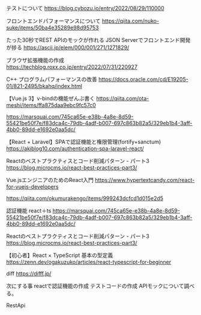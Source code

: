 テストについて
https://blog.cybozu.io/entry/2022/08/29/110000

フロントエンドパフォーマンスについて
https://qiita.com/nuko-suke/items/50ba4e35289e98d95753

たった30秒でREST APIのモックが作れる JSON Serverでフロントエンド開発が捗る
https://ascii.jp/elem/000/001/271/1271829/

ブラウザ拡張機能の作成
https://techblog.roxx.co.jp/entry/2022/07/31/220927

C++ プログラムパフォーマンスの改善
https://docs.oracle.com/cd/E19205-01/821-2495/bkahq/index.html

【Vue.js 3】v-bindの機能ぜんぶ書く
https://qiita.com/ota-meshi/items/ffa875daa9ebc9fc57c0

https://marsquai.com/745ca65e-e38b-4a8e-8d59-55421be50f7e/f83dca4c-79db-4adf-b007-697c863b82a5/329eb1b4-3aff-4bb0-89dd-e1692e0aa5dc/

【React + Laravel】SPAで認証機能と権限管理(fortify+sanctum)
https://akiblog10.com/authentication-spa-laravel-react/

Reactのベストプラクティスとコード削減パターン - パート3
https://blog.microcms.io/react-best-practices-part3/

Vue.jsエンジニアのためのReact入門
https://www.hypertextcandy.com/react-for-vuejs-developers

https://qiita.com/okumurakengo/items/999243dcfcd1d015e2d5

認証機能 react＋ts
https://marsquai.com/745ca65e-e38b-4a8e-8d59-55421be50f7e/f83dca4c-79db-4adf-b007-697c863b82a5/329eb1b4-3aff-4bb0-89dd-e1692e0aa5dc/

Reactのベストプラクティスとコード削減パターン - パート3
https://blog.microcms.io/react-best-practices-part3/

【初心者】React × TypeScript 基本の型定義
https://zenn.dev/ogakuzuko/articles/react-typescript-for-beginner

diff
https://difff.jp/

次にする事
reactで認証機能の作成
テストコードの作成
APIモックについて調べる。

RestApi